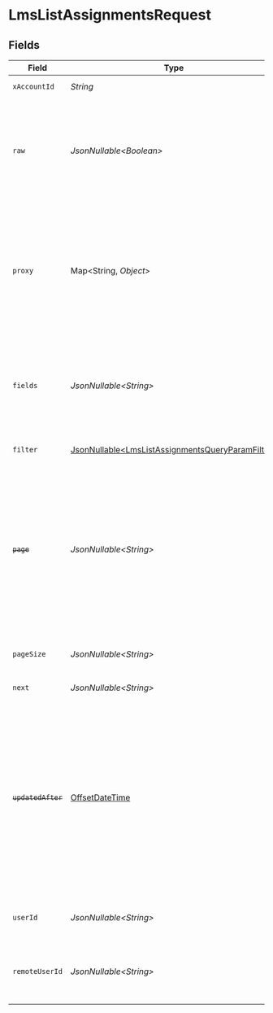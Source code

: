 # LmsListAssignmentsRequest


## Fields

| Field                                                                                                                                                                                                                                                                     | Type                                                                                                                                                                                                                                                                      | Required                                                                                                                                                                                                                                                                  | Description                                                                                                                                                                                                                                                               | Example                                                                                                                                                                                                                                                                   |
| ------------------------------------------------------------------------------------------------------------------------------------------------------------------------------------------------------------------------------------------------------------------------- | ------------------------------------------------------------------------------------------------------------------------------------------------------------------------------------------------------------------------------------------------------------------------- | ------------------------------------------------------------------------------------------------------------------------------------------------------------------------------------------------------------------------------------------------------------------------- | ------------------------------------------------------------------------------------------------------------------------------------------------------------------------------------------------------------------------------------------------------------------------- | ------------------------------------------------------------------------------------------------------------------------------------------------------------------------------------------------------------------------------------------------------------------------- |
| `xAccountId`                                                                                                                                                                                                                                                              | *String*                                                                                                                                                                                                                                                                  | :heavy_check_mark:                                                                                                                                                                                                                                                        | The account identifier                                                                                                                                                                                                                                                    |                                                                                                                                                                                                                                                                           |
| `raw`                                                                                                                                                                                                                                                                     | *JsonNullable\<Boolean>*                                                                                                                                                                                                                                                  | :heavy_minus_sign:                                                                                                                                                                                                                                                        | Indicates that the raw request result should be returned in addition to the mapped result (default value is false)                                                                                                                                                        |                                                                                                                                                                                                                                                                           |
| `proxy`                                                                                                                                                                                                                                                                   | Map\<String, *Object*>                                                                                                                                                                                                                                                    | :heavy_minus_sign:                                                                                                                                                                                                                                                        | Query parameters that can be used to pass through parameters to the underlying provider request by surrounding them with 'proxy' key                                                                                                                                      |                                                                                                                                                                                                                                                                           |
| `fields`                                                                                                                                                                                                                                                                  | *JsonNullable\<String>*                                                                                                                                                                                                                                                   | :heavy_minus_sign:                                                                                                                                                                                                                                                        | The comma separated list of fields that will be returned in the response (if empty, all fields are returned)                                                                                                                                                              | id,remote_id,external_reference,user_id,remote_user_id,course_id,remote_course_id,updated_at,created_at,due_date,status,progress,learning_object_type,learning_object_id,remote_learning_object_id,learning_object_external_reference,certificate_url,result,completed_at |
| `filter`                                                                                                                                                                                                                                                                  | [JsonNullable\<LmsListAssignmentsQueryParamFilter>](../../models/operations/LmsListAssignmentsQueryParamFilter.md)                                                                                                                                                        | :heavy_minus_sign:                                                                                                                                                                                                                                                        | LMS Assignment Filter                                                                                                                                                                                                                                                     |                                                                                                                                                                                                                                                                           |
| ~~`page`~~                                                                                                                                                                                                                                                                | *JsonNullable\<String>*                                                                                                                                                                                                                                                   | :heavy_minus_sign:                                                                                                                                                                                                                                                        | : warning: ** DEPRECATED **: This will be removed in a future release, please migrate away from it as soon as possible.<br/><br/>The page number of the results to fetch                                                                                                  |                                                                                                                                                                                                                                                                           |
| `pageSize`                                                                                                                                                                                                                                                                | *JsonNullable\<String>*                                                                                                                                                                                                                                                   | :heavy_minus_sign:                                                                                                                                                                                                                                                        | The number of results per page (default value is 25)                                                                                                                                                                                                                      |                                                                                                                                                                                                                                                                           |
| `next`                                                                                                                                                                                                                                                                    | *JsonNullable\<String>*                                                                                                                                                                                                                                                   | :heavy_minus_sign:                                                                                                                                                                                                                                                        | The unified cursor                                                                                                                                                                                                                                                        |                                                                                                                                                                                                                                                                           |
| ~~`updatedAfter`~~                                                                                                                                                                                                                                                        | [OffsetDateTime](https://docs.oracle.com/javase/8/docs/api/java/time/OffsetDateTime.html)                                                                                                                                                                                 | :heavy_minus_sign:                                                                                                                                                                                                                                                        | : warning: ** DEPRECATED **: This will be removed in a future release, please migrate away from it as soon as possible.<br/><br/>Use a string with a date to only select results updated after that given date                                                            | 2020-01-01T00:00:00.000Z                                                                                                                                                                                                                                                  |
| `userId`                                                                                                                                                                                                                                                                  | *JsonNullable\<String>*                                                                                                                                                                                                                                                   | :heavy_minus_sign:                                                                                                                                                                                                                                                        | The user ID associated with this assignment                                                                                                                                                                                                                               | c28xyrc55866bvuv                                                                                                                                                                                                                                                          |
| `remoteUserId`                                                                                                                                                                                                                                                            | *JsonNullable\<String>*                                                                                                                                                                                                                                                   | :heavy_minus_sign:                                                                                                                                                                                                                                                        | Provider's unique identifier of the user related to the assignment                                                                                                                                                                                                        | e3cb75bf-aa84-466e-a6c1-b8322b257a48                                                                                                                                                                                                                                      |